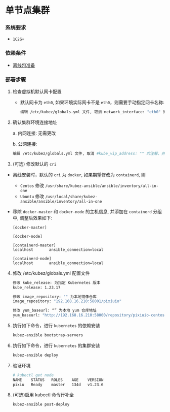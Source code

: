 # 单节点集群

### 系统要求
- `1C2G+`

### 依赖条件
- [离线包准备](offline.md)

### 部署步骤
1. 检查虚拟机默认网卡配置
   - 默认网卡为 `eth0`, 如果环境实际网卡不是 `eth0`，则需要手动指定网卡名称:
     ```bash
     编辑 /etc/kubez/globals.yml 文件, 取消 network_interface: "eth0" 的注解, 并修改为实际网卡名称
     ```

2. 确认集群环境连接地址

   a. 内网连接: 无需更改

   b. 公网连接:
   ```bash
   编辑 /etc/kubez/globals.yml 文件, 取消 #kube_vip_address: "" 的注解，并修改为实际公网地址 云平台环境需要放通公网ip到后面节点的6443端口
   ```

3. (可选) 修改默认的 `cri`
- 离线安装时，默认的 `cri` 为 `docker`, 如果期望修改为 `containerd`, 则
  - `Centos` 修改 `/usr/share/kubez-ansible/ansible/inventory/all-in-one`
  - `Ubuntu` 修改 `/usr/local/share/kubez-ansible/ansible/inventory/all-in-one`

- 移除 `docker-master` 和 `docker-node` 的主机信息, 并添加在 `containerd` 分组中, 调整后效果如下:
  ```shell
  [docker-master]

  [docker-node]

  [containerd-master]
  localhost       ansible_connection=local

  [containerd-node]
  localhost       ansible_connection=local
  ```

4. 修改 /etc/kubez/globals.yml 配置文件
    ``` bash
    修改 kube_release: 为指定 Kubernetes 版本
    kube_release: 1.23.17

    修改 image_repository: "" 为本地镜像仓库
    image_repository: "192.168.16.210:58001/pixiuio"

    修改 yum_baseurl: “” 为本地 yum 仓库地址
    yum_baseurl: "http://192.168.16.210:58000/repository/pixiuio-centos"

    ```

5. 执行如下命令，进行 `kubernetes` 的依赖安装
    ```bash
    kubez-ansible bootstrap-servers
    ```

6. 执行如下命令，进行 `kubernetes` 的集群安装
    ``` bash
    kubez-ansible deploy
    ```

7. 验证环境
   ```bash
   # kubectl get node
   NAME    STATUS   ROLES    AGE    VERSION
   pixiu   Ready    master   134d   v1.23.6
   ```

8. (可选)启用 kubectl 命令行补全
    ``` bash
    kubez-ansible post-deploy
    ```

